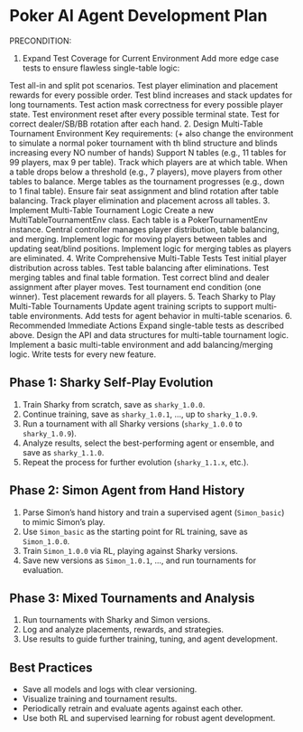 

# Poker AI Agent Development Plan


PRECONDITION:

1. Expand Test Coverage for Current Environment
Add more edge case tests to ensure flawless single-table logic:

Test all-in and split pot scenarios.
Test player elimination and placement rewards for every possible order.
Test blind increases and stack updates for long tournaments.
Test action mask correctness for every possible player state.
Test environment reset after every possible terminal state.
Test for correct dealer/SB/BB rotation after each hand.
2. Design Multi-Table Tournament Environment
Key requirements: 
(+ also change the environment to simulate a normal poker tournament with th blind structure and blinds increasing every NO number of hands)
Support N tables (e.g., 11 tables for 99 players, max 9 per table).
Track which players are at which table.
When a table drops below a threshold (e.g., 7 players), move players from other tables to balance.
Merge tables as the tournament progresses (e.g., down to 1 final table).
Ensure fair seat assignment and blind rotation after table balancing.
Track player elimination and placement across all tables.
3. Implement Multi-Table Tournament Logic
Create a new MultiTableTournamentEnv class.
Each table is a PokerTournamentEnv instance.
Central controller manages player distribution, table balancing, and merging.
Implement logic for moving players between tables and updating seat/blind positions.
Implement logic for merging tables as players are eliminated.
4. Write Comprehensive Multi-Table Tests
Test initial player distribution across tables.
Test table balancing after eliminations.
Test merging tables and final table formation.
Test correct blind and dealer assignment after player moves.
Test tournament end condition (one winner).
Test placement rewards for all players.
5. Teach Sharky to Play Multi-Table Tournaments
Update agent training scripts to support multi-table environments.
Add tests for agent behavior in multi-table scenarios.
6. Recommended Immediate Actions
Expand single-table tests as described above.
Design the API and data structures for multi-table tournament logic.
Implement a basic multi-table environment and add balancing/merging logic.
Write tests for every new feature.


## Phase 1: Sharky Self-Play Evolution
1. Train Sharky from scratch, save as `sharky_1.0.0`.
2. Continue training, save as `sharky_1.0.1`, ..., up to `sharky_1.0.9`.
3. Run a tournament with all Sharky versions (`sharky_1.0.0` to `sharky_1.0.9`).
4. Analyze results, select the best-performing agent or ensemble, and save as `sharky_1.1.0`.
5. Repeat the process for further evolution (`sharky_1.1.x`, etc.).

## Phase 2: Simon Agent from Hand History
1. Parse Simon’s hand history and train a supervised agent (`Simon_basic`) to mimic Simon’s play.
2. Use `Simon_basic` as the starting point for RL training, save as `Simon_1.0.0`.
3. Train `Simon_1.0.0` via RL, playing against Sharky versions.
4. Save new versions as `Simon_1.0.1`, ..., and run tournaments for evaluation.

## Phase 3: Mixed Tournaments and Analysis
1. Run tournaments with Sharky and Simon versions.
2. Log and analyze placements, rewards, and strategies.
3. Use results to guide further training, tuning, and agent development.

## Best Practices
- Save all models and logs with clear versioning.
- Visualize training and tournament results.
- Periodically retrain and evaluate agents against each other.
- Use both RL and supervised learning for robust agent development.